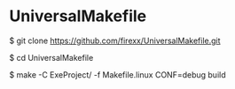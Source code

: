 # UniversalMakefile


$ git clone https://github.com/firexx/UniversalMakefile.git

$ cd UniversalMakefile

$ make -C ExeProject/ -f Makefile.linux CONF=debug build
